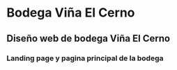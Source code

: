# Bodega Viña El Cerno

## Diseño web de bodega Viña El Cerno

### Landing page y pagina principal de la bodega
